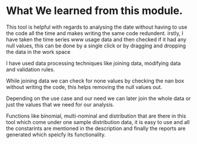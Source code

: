 # What We learned from this module.

This tool is helpful with regards to analysing the date without having to use the code all the time and makes writing the same code redundent.
irstly, I have taken the time series www usage data and then checked if it had any null values, this can be done by a single click or by dragging and dropping the data in the work space

I have used data processing techniques like joining data, modifying data and validation rules.

While joining data we can check for none values by checking the nan box without writing the code, this helps removing the null values out.

Depending on the use case and our need we can later join the whole data or just the values that we need for our analysis. 

Functions like binomial, multi-nominal and distribution that are there in this tool which come under one sample distribution data, it is easy to use and all the constarints are mentioned in the description and finally the reports are generated which speicfy its functionality.
